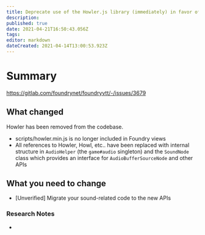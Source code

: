 ```yaml
---
title: Deprecate use of the Howler.js library (immediately) in favor of a move to using native and more modern Web Audio APIs.
description: 
published: true
date: 2021-04-21T16:50:43.056Z
tags: 
editor: markdown
dateCreated: 2021-04-14T13:00:53.923Z
---
```


# Summary
https://gitlab.com/foundrynet/foundryvtt/-/issues/3679

## What changed

Howler has been removed from the codebase.

- scripts/howler.min.js is no longer included in Foundry views
- All references to Howler, Howl, etc.. have been replaced with internal structure in `AudioHelper` (the `game#audio` singleton) and the `SoundNode` class which provides an interface for `AudioBufferSourceNode` and other APIs


## What you need to change

* [Unverified] Migrate your sound-related code to the new APIs

### Research Notes

* 
